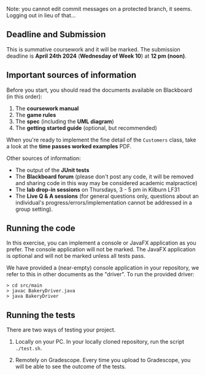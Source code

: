 Note: you cannot edit commit messages on a protected branch, it seems. Logging out in lieu of that...

## Deadline and Submission

This is summative coursework and it will be marked. The submission deadline is **April 24th 2024** (**Wednesday of Week 10**) at **12 pm (noon)**. 

## Important sources of information

Before you start, you should read the documents available on Blackboard (in this order):

1. The **coursework manual**
2. The **game rules**
3. The **spec** (including the **UML diagram**)
4. The **getting started guide** (optional, but recommended)

When you're ready to implement the fine detail of the `Customers` class, take a look at the **time passes worked examples** PDF.

Other sources of information:

* The output of the **JUnit tests**
* The **Blackboard forum** (please don't post any code, it will be removed and sharing code in this way may be considered academic malpractice)
* The **lab drop-in sessions** on Thursdays, 3 - 5 pm in Kilburn LF31
* The **Live Q & A sessions** (for general questions only, questions about an individual's progress/errors/implementation cannot be addressed in a group setting). 

## Running the code

In this exercise, you can implement a console or JavaFX application as you prefer. The console application will not be marked. The JavaFX application is optional and will not be marked unless all tests pass.

We have provided a (near-empty) console application in your repository, we refer to this in other documents as the "driver". To run the provided driver:

```
> cd src/main
> javac BakeryDriver.java
> java BakeryDriver
```


## Running the tests

There are two ways of testing your project.

1. Locally on your PC. In your locally cloned repository, run the script `./test.sh`.
 
2. Remotely on Gradescope. Every time you upload to Gradescope, you will be able to see the outcome of the tests.
